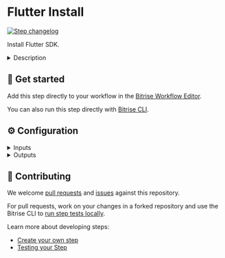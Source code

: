 # Flutter Install

[![Step changelog](https://shields.io/github/v/release/bitrise-steplib/bitrise-step-flutter-installer?include_prereleases&label=changelog&color=blueviolet)](https://github.com/bitrise-steplib/bitrise-step-flutter-installer/releases)

Install Flutter SDK.

<details>
<summary>Description</summary>

This Step git clones the selected branch or tag of the official Flutter repository and runs the initial setup of the Flutter SDK.
Use this step *before* the cache-pull step to make sure caching works correctly.

### Configuring the Step
1. In the **Flutter SDK git repository version** input set the tag or branch of the Flutter. The default value is `stable` which clones and installs the latest stable Flutter branch.
2. In the **Update to the latest version** input select `false` to use a preinstalled Flutter version or `true` to update Flutter SDK to the latest version released in the [build release channel](https://github.com/flutter/flutter/wiki/Flutter-build-release-channels). By default, this input is set to `true`.
4. Enable **Print debug information** to run `flutter doctor` to see if there are any missing platform dependencies for setting up Flutter.

### Troubleshooting
If you prefer to install Flutter from an installation bundle instead of the git repository, use the **Flutter SDK installation bundle URL** input. Insert the URL of the preferred [bundle](https://flutter.dev/docs/development/tools/sdk/releases), for example, `https://storage.googleapis.com/flutter_infra/releases/dev/windows/flutter_windows_v1.14.5-dev.zip`. If the input is filled out correctly, it overrides the value set in the **Flutter SDK git repository version** input.

### Useful links
- [About Flutter build release channels](https://github.com/flutter/flutter/wiki/Flutter-build-release-channels)
- [Available version tags](https://github.com/flutter/flutter/releases)
- [Available branches](https://github.com/flutter/flutter/branches)

### Related Steps
- [Flutter Test](https://www.bitrise.io/integrations/steps/flutter-test)
- [Flutter Build](https://www.bitrise.io/integrations/steps/flutter-build)
</details>

## 🧩 Get started

Add this step directly to your workflow in the [Bitrise Workflow Editor](https://devcenter.bitrise.io/steps-and-workflows/steps-and-workflows-index/).

You can also run this step directly with [Bitrise CLI](https://github.com/bitrise-io/bitrise).

## ⚙️ Configuration

<details>
<summary>Inputs</summary>

| Key | Description | Flags | Default |
| --- | --- | --- | --- |
| `version` | Use this input to install from the git repository by specifying a tag or branch.  Use this input for the stable channel, as the stable channel can be preinstalled.  If the input Flutter SDK installation bundle URL is specified, this input is ignored.  To find the available version tags see this list: [https://github.com/flutter/flutter/releases](https://github.com/flutter/flutter/releases)  To see the the avilable branches visit: [https://github.com/flutter/flutter/branches](https://github.com/flutter/flutter/branches) |  | `stable` |
| `is_debug` | If enabled will run flutter doctor and print value of PATH eniroment variable. |  | `false` |
</details>

<details>
<summary>Outputs</summary>
There are no outputs defined in this step
</details>

## 🙋 Contributing

We welcome [pull requests](https://github.com/bitrise-steplib/bitrise-step-flutter-installer/pulls) and [issues](https://github.com/bitrise-steplib/bitrise-step-flutter-installer/issues) against this repository.

For pull requests, work on your changes in a forked repository and use the Bitrise CLI to [run step tests locally](https://devcenter.bitrise.io/bitrise-cli/run-your-first-build/).

Learn more about developing steps:

- [Create your own step](https://devcenter.bitrise.io/contributors/create-your-own-step/)
- [Testing your Step](https://devcenter.bitrise.io/contributors/testing-and-versioning-your-steps/)
